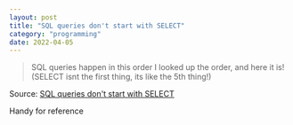 ```yaml
---
layout: post
title: "SQL queries don't start with SELECT"
category: "programming"
date: 2022-04-05
---
```


> SQL queries happen in this order
> I looked up the order, and here it is! (SELECT isnt the first thing, its like the 5th thing!) 

Source: [SQL queries don't start with SELECT](https://jvns.ca/blog/2019/10/03/sql-queries-don-t-start-with-select/)

Handy for reference
